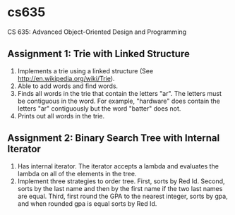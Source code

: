 # cs635
CS 635: Advanced Object-Oriented Design and Programming

## Assignment 1: Trie with Linked Structure
1. Implements a trie using a linked structure (See http://en.wikipedia.org/wiki/Trie).
2. Able to add words and find words.
3. Finds all words in the trie that contain the letters "ar". The letters must be contiguous in the word. For example, "hardware" does contain the letters "ar" contiguously but the word "batter" does not.
4. Prints out all words in the trie.

## Assignment 2: Binary Search Tree with Internal Iterator
1. Has internal iterator. The iterator accepts a lambda and evaluates the lambda on all of the elements in the tree.
2. Implement three strategies to order tree. First, sorts by Red Id. Second, sorts by the last name and then by the first name if the two last names are equal. Third, first round the GPA to the nearest integer, sorts by gpa, and when rounded gpa is equal sorts by Red Id.
